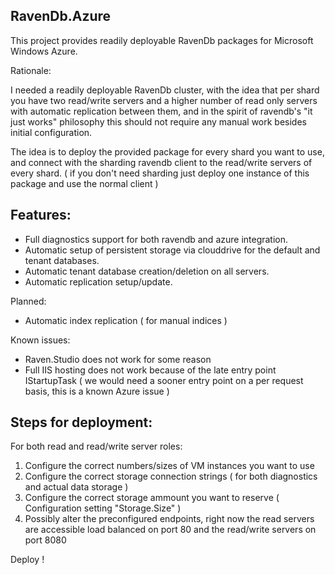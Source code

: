 RavenDb.Azure
--------------

This project provides readily deployable RavenDb packages for Microsoft Windows Azure.

Rationale:

I needed a readily deployable RavenDb cluster, with the idea that per shard you have two read/write servers and a higher number of read only servers with automatic replication between them, and
in the spirit of ravendb's "it just works" philosophy this should not require any manual work besides initial configuration.

The idea is to deploy the provided package for every shard you want to use, and connect with the
sharding ravendb client to the read/write servers of every shard. ( if you don't need sharding just deploy one instance of this package and use the normal client ) 

Features:
---

* Full diagnostics support for both ravendb and azure integration.
* Automatic setup of persistent storage via clouddrive for the default and tenant databases.
* Automatic tenant database creation/deletion on all servers.
* Automatic replication setup/update.

Planned:

* Automatic index replication ( for manual indices )

Known issues:

* Raven.Studio does not work for some reason
* Full IIS hosting does not work because of the late entry point IStartupTask ( we would need a sooner entry point on a per request basis, this is a known Azure issue ) 

Steps for deployment:
----

For both read and read/write server roles:

1. Configure the correct numbers/sizes of VM instances you want to use 
3. Configure the correct storage connection strings ( for both diagnostics and actual data storage )
4. Configure the correct storage ammount you want to reserve ( Configuration setting "Storage.Size" )
5. Possibly alter the preconfigured endpoints, right now the read servers are accessible load balanced on port 80 and the read/write servers on port 8080

Deploy !